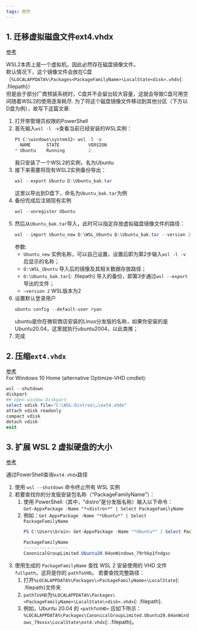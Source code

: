 ```yaml
---
tags: 软件
---
```

## 1. 迁移虚拟磁盘文件ext4.vhdx  
[参考](https://blog.csdn.net/u014175785/article/details/118181230)  

WSL2本质上是一个虚拟机，因此必然存在磁盘镜像文件。  
默认情况下，这个镜像文件会放在C盘（`%LOCALAPPDATA%\Packages<PackageFamilyName>\LocalState<disk>.vhdx`{: .filepath}）  
但是由于部分厂商预装系统时，C盘并不会留出较大容量，这就会导致C盘可用空间随着WSL2的使用逐渐耗尽. 为了将这个磁盘镜像文件移动到其他分区（下方以D盘为例），故写下这篇文章.

1. 打开带管理员权限的PowerShell
2. 首先输入`wsl -l -v`查看当前已经安装的WSL实例：
    ```powershell
    PS C:\windows\system32> wsl -l -v
      NAME      STATE           VERSION
    * Ubuntu    Running         2
    ```
    我只安装了一个WSL2的实例，名为Ubuntu
3. 接下来需要将现有WSL2实例备份导出：
    ```powershell
	wsl --export Ubuntu D:\Ubuntu_bak.tar
    ```
    这里以导出到D盘下，命名为`Ubuntu_bak.tar`为例
4. 备份完成后注销现有实例
    ```powershell
    wsl --unregister Ubuntu
    ```
5. 然后从`Ubuntu_bak.tar`导入，此时可以指定存放虚拟磁盘镜像文件的路径：
    ```powershell
	wsl --import Ubuntu_new D:\WSL_Ubuntu D:\Ubuntu_bak.tar --version 2
    ```
    参数:
    - `Ubuntu_new` 实例名称，可以自己设置，设置后即为第2步输入`wsl -l -v`后显示的名称；
    - `D:\WSL_Ubuntu` 导入后的镜像及其相关数据存放路径；
    - `D:\Ubuntu_bak.tar`{: .filepath} 导入的备份，即第3步通过`wsl --export`导出的文件；
    - `–version 2` WSL版本为2
6. 设置默认登录用户
    ```powershell
	ubuntu config --default-user ryan
    ```
    ubuntu是你在微软商店安装的Linux分发版的名称，如果你安装的是Ubuntu20.04，这里就执行ubuntu2004，以此类推；
7. 完成

## 2. 压缩`ext4.vhdx`
[参考](https://github.com/microsoft/WSL/issues/4699#issuecomment-627133168)  
For Windows 10 Home (alternative Optimize-VHD cmdlet):

```powershell
wsl --shutdown
diskpart
## open window Diskpart
select vdisk file="C:\WSL-Distros\…\ext4.vhdx"
attach vdisk readonly
compact vdisk
detach vdisk
exit
```

## 3. 扩展 WSL 2 虚拟硬盘的大小
[参考](https://docs.microsoft.com/zh-cn/windows/wsl/vhd-size)  

通过PowerShell查询`ext4.vhdx`路径
1. 使用 `wsl --shutdown` 命令终止所有 WSL 实例
2. 若要查找你的分发版安装包名称（“PackageFamilyName”）：
    1. 使用 PowerShell（其中，“distro”是分发版名称）输入以下命令：  
`Get-AppxPackage -Name "*<distro>*" | Select PackageFamilyName`
    2. 例如：`Get-AppxPackage -Name "*Ubuntu*" | Select PackageFamilyName`
        ```powershell
        PS C:\Users\brain> Get-AppxPackage -Name "*Ubuntu*" | Select PackageFamilyName

        PackageFamilyName
        -----------------
        CanonicalGroupLimited.Ubuntu20.04onWindows_79rhkp1fndgsc
        ```
3. 使用生成的 `PackageFamilyName` 查找 WSL 2 安装使用的 VHD 文件 `fullpath`，这将是你的 `pathToVHD`。 若要查找完整路径：
    1. 打开`%LOCALAPPDATA%\Packages\<PackageFamilyName>\LocalState`{: .filepath}文件夹
    2. `pathToVHD`为`%LOCALAPPDATA%\Packages\<PackageFamilyName>\LocalState\<disk>.vhdx`{: .filepath}.
    3. 例如，Ubuntu 20.04 的 `<pathToVHD>` 应如下所示：`%LOCALAPPDATA%\Packages\CanonicalGroupLimited.Ubuntu20.04onWindows_79xxxx\LocalState\ext4.vhdx`{: .filepath}。